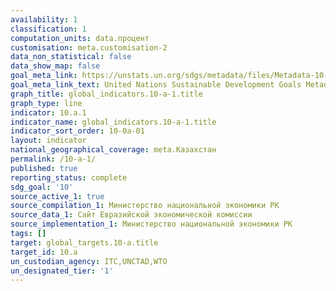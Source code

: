 ```yaml
---
availability: 1
classification: 1
computation_units: data.процент
customisation: meta.customisation-2
data_non_statistical: false
data_show_map: false
goal_meta_link: https://unstats.un.org/sdgs/metadata/files/Metadata-10-0A-01.pdf
goal_meta_link_text: United Nations Sustainable Development Goals Metadata (pdf 564kB)
graph_title: global_indicators.10-a-1.title
graph_type: line
indicator: 10.a.1
indicator_name: global_indicators.10-a-1.title
indicator_sort_order: 10-0a-01
layout: indicator
national_geographical_coverage: meta.Казахстан
permalink: /10-a-1/
published: true
reporting_status: complete
sdg_goal: '10'
source_active_1: true
source_compilation_1: Министерство национальной экономики РК
source_data_1: Сайт Евразийской экономической комиссии
source_implementation_1: Министерство национальной экономики РК
tags: []
target: global_targets.10-a.title
target_id: 10.a
un_custodian_agency: ITC,UNCTAD,WTO
un_designated_tier: '1'
---
```

